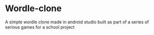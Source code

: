 # Wordle-clone
A simple wordle clone made in android studio built as part of a series of serious games for a school project
